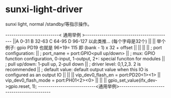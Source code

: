 # sunxi-light-driver
sunxi light, normal /standby/等指示操作。

--------------------------< 通用举例 >------------------------------------------
||A 0-31     B 32-63     C 64-95    D 96-127  以此类推... (每个字母是32个)
||
||	举个例子: gpio PD19  也就是 96+19= 115  即 (bank - 1) x 32 + offset
||
||
||
||	; port configuration:
||	; port_name = port:GPIO<mux><pull up/down><driver level><default value>
||	; mux: GPIO function configuration, 0-input, 1-output, 2+: special funciton for modules
||	; pull up/down: 1-pull up, 2-pull down
||	; driver level: 0,1,2,3. 2 is recommended
||	; default value: default output value when this IO is configured as an output IO
||
||
||	vip_dev0_flash_en        = port:PD20<1><default><default><1>
||	vip_dev0_flash_mode      = port:PH01<2><0><default><default>
||
||
||	gpio_set_value(ifx_dev->gpio.reset, 1);
----------------------------<通用举例>--------------------------------------------

